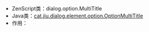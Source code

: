 * ZenScript类：dialog.option.MultiTitle
* Java类：[cat.jiu.dialog.element.option.OptionMultiTitle]()
* 作用：
